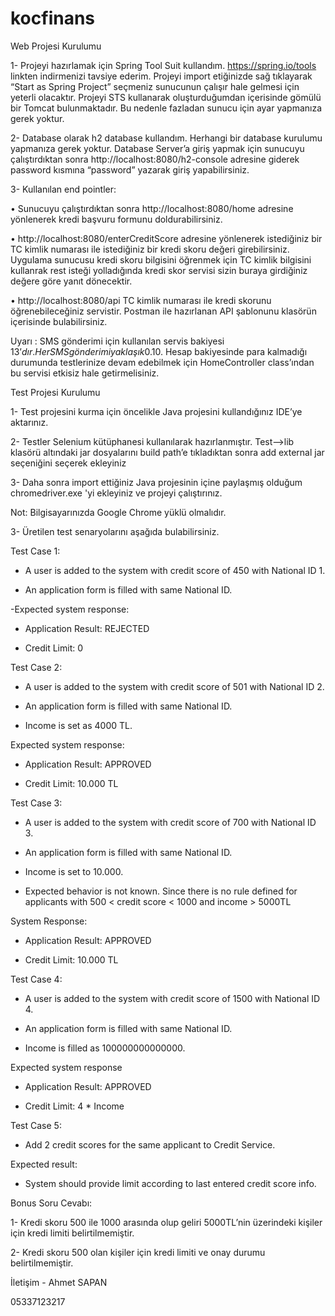 # kocfinans

Web Projesi Kurulumu

1-	Projeyi hazırlamak için Spring Tool Suit kullandım. https://spring.io/tools linkten indirmenizi tavsiye ederim. Projeyi import etiğinizde sağ tıklayarak “Start as Spring Project” seçmeniz sunucunun çalışır hale gelmesi için yeterli olacaktır. Projeyi STS kullanarak oluşturduğumdan içerisinde gömülü bir Tomcat bulunmaktadır. Bu nedenle fazladan sunucu için ayar yapmanıza gerek yoktur. 


2-	Database olarak h2 database kullandım. Herhangi bir database kurulumu yapmanıza gerek yoktur. Database Server’a giriş yapmak için sunucuyu çalıştırdıktan sonra http://localhost:8080/h2-console adresine giderek password kısmına “password” yazarak giriş yapabilirsiniz.


3-	Kullanılan end pointler:


•	Sunucuyu çalıştırdıktan sonra http://localhost:8080/home adresine yönlenerek kredi başvuru formunu doldurabilirsiniz.


•	http://localhost:8080/enterCreditScore adresine yönlenerek istediğiniz bir TC kimlik numarası ile istediğiniz bir kredi skoru değeri girebilirsiniz. Uygulama sunucusu kredi skoru bilgisini öğrenmek için TC kimlik bilgisini kullanrak rest isteği yolladığında kredi skor servisi sizin buraya girdiğiniz değere göre yanıt dönecektir.


•	http://localhost:8080/api  TC kimlik numarası ile kredi skorunu öğrenebileceğiniz servistir. Postman ile hazırlanan API şablonunu klasörün içerisinde bulabilirsiniz.


Uyarı : SMS gönderimi için kullanılan servis bakiyesi 13$’dır. Her SMS gönderimi yaklaşık 0.10$. Hesap bakiyesinde para kalmadığı durumunda testlerinize devam edebilmek için HomeController class’ından bu servisi etkisiz hale getirmelisiniz. 

Test Projesi Kurulumu

1-	Test projesini kurma için öncelikle Java projesini kullandığınız IDE’ye aktarınız.


2-	Testler Selenium kütüphanesi kullanılarak hazırlanmıştır. Test-->lib klasörü altındaki jar dosyalarını build path’e tıkladıktan sonra add external jar seçeniğini seçerek ekleyiniz 


3- Daha sonra import ettiğiniz Java projesinin içine paylaşmış olduğum chromedriver.exe 'yi ekleyiniz ve projeyi çalıştırınız.


Not: Bilgisayarınızda Google Chrome yüklü olmalıdır.


3-	Üretilen test senaryolarını aşağıda bulabilirsiniz.



Test Case 1:



- A user is added to the system with credit score of 450 with National ID 1.

- An application form is filled with same National ID.

-Expected system response:

- Application Result: REJECTED

- Credit Limit: 0


Test Case 2:



- A user is added to the system with credit score of 501 with National ID 2.

- An application form is filled with same National ID.

- Income is set as 4000 TL.

Expected system response:

- Application Result: APPROVED

- Credit Limit: 10.000 TL



Test Case 3:



- A user is added to the system with credit score of 700 with National ID 3.

- An application form is filled with same National ID.

- Income is set to 10.000.

- Expected behavior is not known. Since there is no rule defined for applicants with 500 < credit score < 1000 and income > 5000TL

System Response:

- Application Result: APPROVED

- Credit Limit: 10.000 TL


Test Case 4:

- A user is added to the system with credit score of 1500 with National ID 4.

- An application form is filled with same National ID.

- Income is filled as 100000000000000.

Expected system response


- Application Result: APPROVED


- Credit Limit: 4 * Income


Test Case 5:


- Add 2 credit scores for the same applicant to Credit Service.

Expected result:

- System should provide limit according to last entered credit score info. 



 
Bonus Soru Cevabı: 



1-	Kredi skoru 500 ile 1000 arasında olup geliri 5000TL’nin üzerindeki kişiler için kredi limiti belirtilmemiştir.


2-	Kredi skoru 500 olan kişiler için kredi limiti ve onay durumu belirtilmemiştir.




İletişim - Ahmet SAPAN


05337123217



